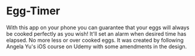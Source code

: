 # Egg-Timer
With this app on your phone you can guarantee that your eggs will always be cooked perfectly as you wish! It'll set an alarm when desired time has elapsed. No more less or over cooked eggs. It was created by following Angela Yu's iOS course on Udemy with some amendments in the design.  
